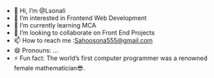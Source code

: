 - 👋 Hi, I’m @Lsonali
- 👀 I’m interested in Frontend Web Development
- 🌱 I’m currently learning MCA
- 💞️ I’m looking to collaborate on Front End Projects
- 📫 How to reach me :Sahoosona555@gmail.com
- 😄 Pronouns: ...
- ⚡ Fun fact: The world’s first computer programmer was a renowned female mathematician😎.

<!---
Lsonali/Lsonali is a ✨ special ✨ repository because its `README.md` (this file) appears on your GitHub profile.
You can click the Preview link to take a look at your changes.
--->
